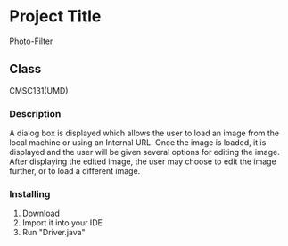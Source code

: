 # Project Title
Photo-Filter

## Class
CMSC131(UMD)

### Description
A dialog box is displayed which allows the user to load an image from the local machine or using an Internal URL. Once the image is loaded, it is displayed and the user will be given several options for editing the image. After displaying the edited image, the user may choose to edit the image further, or to load a different image.

### Installing
1) Download 
2) Import it into your IDE
3) Run "Driver.java"
